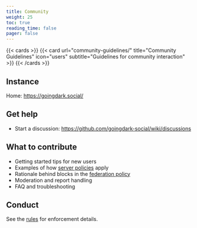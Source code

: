 ```yaml
---
title: Community
weight: 25
toc: true
reading_time: false
pager: false
---
```


{{< cards >}}
  {{< card url="community-guidelines/" title="Community Guidelines" icon="users" subtitle="Guidelines for community interaction" >}}
{{< /cards >}}

## Instance

Home: <https://goingdark.social/>

## Get help

- Start a discussion: <https://github.com/goingdark-social/wiki/discussions>

## What to contribute

- Getting started tips for new users
- Examples of how [server policies](../policies/) apply
- Rationale behind blocks in the [federation policy](../policies/federation-policy.md)
- Moderation and report handling
- FAQ and troubleshooting

## Conduct

See the [rules](../policies/rules/) for enforcement details.
